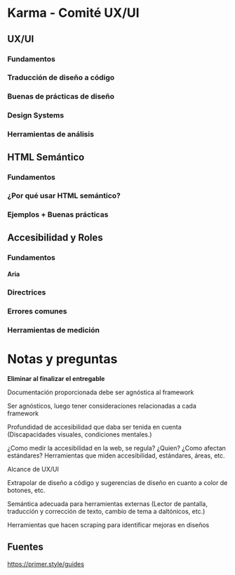 # Karma - Comité UX/UI

## UX/UI
### Fundamentos
### Traducción de diseño a código
### Buenas de prácticas de diseño
### Design Systems
### Herramientas de análisis

## HTML Semántico
### Fundamentos
### ¿Por qué usar HTML semántico?
### Ejemplos + Buenas prácticas

## Accesibilidad y Roles
### Fundamentos
#### Aria
### Directrices
### Errores comunes
### Herramientas de medición

# Notas y preguntas
**Eliminar al finalizar el entregable**

Documentación proporcionada debe ser agnóstica al framework 

Ser agnósticos, luego tener consideraciones relacionadas a cada framework  

Profundidad de accesibilidad que daba ser tenida en cuenta (Discapacidades visuales, condiciones mentales.) 

¿Como medir la accesibilidad en la web, se regula? ¿Quien? ¿Como afectan estándares? Herramientas que miden accesibilidad, estándares, áreas, etc. 

Alcance de UX/UI 

Extrapolar de diseño a código y sugerencias de diseño en cuanto a color de botones, etc. 

Semántica adecuada para herramientas externas (Lector de pantalla, traducción y corrección de texto, cambio de tema a daltónicos, etc.) 

Herramientas que hacen scraping para identificar mejoras en diseños 

## Fuentes
https://primer.style/guides